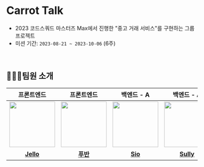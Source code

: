 # Carrot Talk
- 2023 코드스쿼드 마스터즈 Max에서 진행한 "중고 거래 서비스"를 구현하는 그룹 프로젝트
- 미션 기간: `2023-08-21 ~ 2023-10-06` (6주)

<br/>

## 🧑🏻‍💻팀원 소개

|                                                       프론트엔드                                                       |                                                      프론트엔드                                                      |                                                       백엔드 - A                                                       |                                                       백엔드 - A                                                       |                                                         백엔드 - B                                                        |                                                               백엔드 - B                                                               |
|:-----------------------------------------------------------------------------------------------------------------:|:---------------------------------------------------------------------------------------------------------------:|:---------------------------------------------------------------------------------------------------------------:|:---------------------------------------------------------------------------------------------------------------:|:-------------------------------------------------------------------------------------------------------------------:|:-------------------------------------------------------------------------------------------------------------------------------:|
| <a href="https://github.com/hjsong333"><img src = "https://avatars.githubusercontent.com/u/60080167?v=4" width="120px;"> | <a href="https://github.com/gunoc"><img src = "https://avatars.githubusercontent.com/gunoc" width="120px;"> | <a href="https://github.com/chunghye98"><img src = "https://avatars.githubusercontent.com/chunghye98" width="120px;"> | <a href="https://github.com/won4885"><img src = "https://avatars.githubusercontent.com/won4885" width="120px;"> | <a href="https://github.com/tjdqls1200"><img src = "https://avatars.githubusercontent.com/u/108439935?v=4" width="120px;"> | <a href="https://github.com/yonghwankim-dev"><img src = "https://avatars.githubusercontent.com/JJONSOO" width="120px;"> |                                         |                                         |
|                                     [**Jello**](https://github.com/hjsong333)                                      |                                      [**푸반**](https://github.com/gunoc)                                      |                                      [**Sio**](https://github.com/chunghye98)                                      |                                     [**Sully**](https://github.com/won4885)                                     |                                       [**Bean**](https://github.com/tjdqls1200)                                        |                                         [**June**](https://github.com/JJONSOO)                                          |
